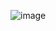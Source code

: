 ![image](https://github.com/nsinorov/Web-Development-Bootcamp-/assets/45227327/e42c2b74-7bb9-4d7c-b33c-f898e14b1aed)



